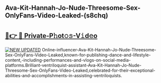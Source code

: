 ## Ava-Kit-Hannah-Jo-Nude-Threesome-Sex-OnlyFans-Video-Leaked-(s8chq)


# <h2><a href="https://mediaupload.pro?-19M">🔗👉 🔴 Private-P𝚑ot𝚘𝚜-V𝚒d𝚎o</a></h2>

[![NEW UPDATED](https://i.imgur.com/0qMVB7G.gif)](https://mediaupload.pro?-19M)
Online-influencer-Ava-Kit-Hannah-Jo-Nude-Threesome-Sex-OnlyFans-Video-Leaked,known-for-publishing-dance-and-lifestyle-content,-including-performances-and-vlogs-on-social-media-platforms.Brilliant-ventriloquist-assistant-Ava-Kit-Hannah-Jo-Nude-Threesome-Sex-OnlyFans-Video-Leaked,celebrated-for-their-exceptional-abilities-and-accomplishments-in-assisting-ventriloquists.  